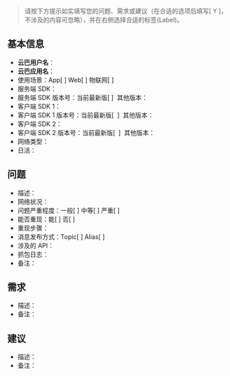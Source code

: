 >请按下方提示如实填写您的问题、需求或建议（在合适的选项后填写[ Y ]，不涉及的内容可忽略），并在右侧选择合适的标签(Label)。

## 基本信息

* **云巴用户名**：
* **云巴应用名**：
* 使用场景：App[  ]  Web[  ]  物联网[  ]
* 服务端 SDK：
* 服务端 SDK 版本号：当前最新版[  ]  其他版本：
* 客户端 SDK 1：
* 客户端 SDK 1 版本号：当前最新版[  ]  其他版本：
* 客户端 SDK 2：
* 客户端 SDK 2 版本号：当前最新版[  ]  其他版本：
* 网络类型：
* 日活：

## 问题

* 描述：
* 网络状况：
* 问题严重程度：一般[  ]  中等[  ]  严重[  ]
* 能否重现：能[  ]  否[  ]
* 重现步骤：
* 消息发布方式：Topic[  ]  Alias[  ]
* 涉及的 API：
* 抓包日志： 
* 备注：

## 需求

* 描述：
* 备注：

## 建议

* 描述：
* 备注：

